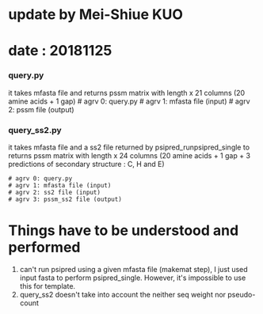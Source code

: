 # update by Mei-Shiue KUO
# date : 20181125

### query.py
it takes mfasta file and returns pssm matrix with length x 21 columns (20 amine acids + 1 gap)
	# agrv 0: query.py
	# agrv 1: mfasta file (input)
	# agrv 2: pssm file (output)

### query_ss2.py
it takes mfasta file and a ss2 file returned by psipred_runpsipred_single to returns pssm matrix with length x 24 columns (20 amine acids + 1 gap + 3 predictions of secondary structure : C, H and E)

	# agrv 0: query.py
	# agrv 1: mfasta file (input)
	# agrv 2: ss2 file (input)
	# agrv 3: pssm_ss2 file (output)

# Things have to be understood and performed
  1. can't run psipred using a given mfasta file (makemat step), I just used input fasta to perform psipred_single. However, it's impossible to use this for template.
  2. query_ss2 doesn't take into account the neither seq weight nor pseudo-count

